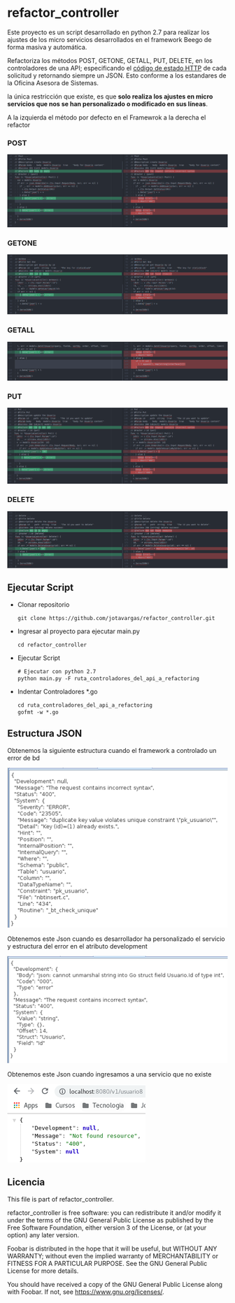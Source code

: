 # refactor_controller

Este proyecto es un script desarrollado en python 2.7 para realizar los ajustes de los micro servicios desarrollados en el framework Beego de forma masiva y automática.

Refactoriza los métodos POST, GETONE, GETALL, PUT, DELETE, en los controladores de una API; especificando el [código de estado HTTP](https://es.wikipedia.org/wiki/Anexo:C%C3%B3digos_de_estado_HTTP) de cada solicitud y retornando siempre un JSON. Esto conforme a los estandares de la Oficina Asesora de Sistemas.

la única restricción que existe, es que **solo realiza los ajustes en micro servicios que nos se han personalizado o modificado en sus líneas**.


A la izquierda el método por defecto en el Framewrok a la derecha el refactor


### POST
![Refactor Metodo Post](/images/post.png)

### GETONE
![Refactor Metodo GetOne](/images/getone.png)

### GETALL
![Refactor Metodo GetAll](/images/getall.png)

### PUT
![Refactor Metodo Post](/images/put.png)

### DELETE
![Refactor Metodo Post](/images/delete.png)

## Ejecutar Script

- Clonar repositorio

      git clone https://github.com/jotavargas/refactor_controller.git

- Ingresar al proyecto para ejecutar main.py

      cd refactor_controller

- Ejecutar Script

      # Ejecutar con python 2.7
      python main.py -F ruta_controladores_del_api_a_refactoring

- Indentar Controladores *.go

      cd ruta_controladores_del_api_a_refactoring
      gofmt -w *.go

## Estructura JSON

Obtenemos la siguiente estructura cuando el framework a controlado un error de bd

  ![Json1](/images/json01.png)

Obtenemos este Json cuando es desarrollador ha personalizado el servicio y estructura del error en el atributo development

  ![Json2](/images/json02.png)

Obtenemos este Json cuando ingresamos a una servicio  que no existe

  ![Json3](/images/json03.png)

## Licencia

This file is part of refactor_controller.

refactor_controller is free software: you can redistribute it and/or modify
it under the terms of the GNU General Public License as published by
the Free Software Foundation, either version 3 of the License, or
(at your option) any later version.

Foobar is distributed in the hope that it will be useful,
but WITHOUT ANY WARRANTY; without even the implied warranty of
MERCHANTABILITY or FITNESS FOR A PARTICULAR PURPOSE.  See the
GNU General Public License for more details.

You should have received a copy of the GNU General Public License
along with Foobar.  If not, see <https://www.gnu.org/licenses/>.
